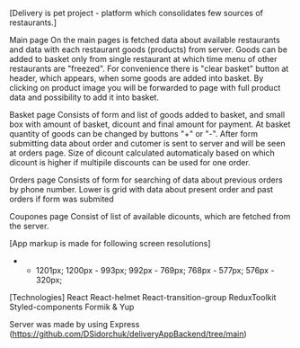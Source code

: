 [Delivery is pet project - platform which consolidates few sources of restaurants.]

Main page
On the main pages is fetched data about available restaurants and data with each restaurant goods (products) from server.
Goods can be added to basket only from single restaurant at which time menu of other restaurants are "freezed".
For convenience there is "clear basket" button at header, which appears, when some goods are added into basket.
By clicking on product image you will be forwarded to page with full product data and possibility to add it into basket.

Basket page
Consists of form and list of goods added to basket, and small box with amount of basket, dicount and final amount for payment.
At basket quantity of goods can be changed by buttons "+" or "-".
After form submitting data about order and cutomer is sent to server and will be seen at orders page.
Size of dicount calculated automaticaly based on which dicount is higher if multipile discounts can be used for one order.

Orders page
Consists of form for searching of data about previous orders by phone number.
Lower is grid with data about present order and past orders if form was submited

Coupones page
Consist of list of available dicounts, which are fetched from the server.

[App markup is made for following screen resolutions] 
* - 1201px;
1200px - 993px;
992px - 769px;
768px - 577px;
576px - 320px;

[Technologies]
React
React-helmet
React-transition-group
ReduxToolkit
Styled-components
Formik & Yup

Server was made by using Express (https://github.com/DSidorchuk/deliveryAppBackend/tree/main)

